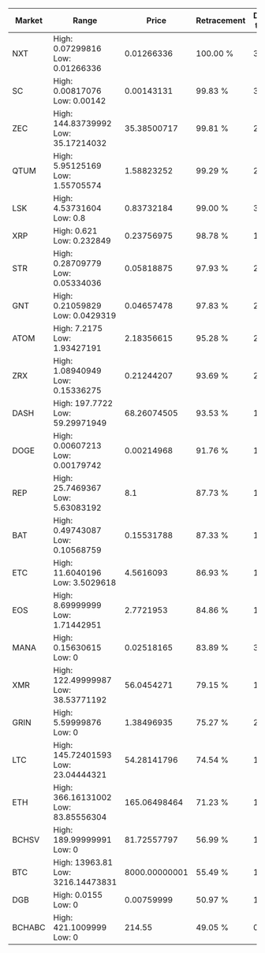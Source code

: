 | Market | Range | Price| Retracement | Doubles to 50% |
| --- | --- | --- | --- | --- |
| NXT | High: 0.07299816<br />Low: 0.01266336 | 0.01266336 | 100.00 % | 3.38 |
| SC | High: 0.00817076<br />Low: 0.00142 | 0.00143131 | 99.83 % | 3.35 |
| ZEC | High: 144.83739992<br />Low: 35.17214032 | 35.38500717 | 99.81 % | 2.54 |
| QTUM | High: 5.95125169<br />Low: 1.55705574 | 1.58823252 | 99.29 % | 2.36 |
| LSK | High: 4.53731604<br />Low: 0.8 | 0.83732184 | 99.00 % | 3.19 |
| XRP | High: 0.621<br />Low: 0.232849 | 0.23756975 | 98.78 % | 1.80 |
| STR | High: 0.28709779<br />Low: 0.05334036 | 0.05818875 | 97.93 % | 2.93 |
| GNT | High: 0.21059829<br />Low: 0.0429319 | 0.04657478 | 97.83 % | 2.72 |
| ATOM | High: 7.2175<br />Low: 1.93427191 | 2.18356615 | 95.28 % | 2.10 |
| ZRX | High: 1.08940949<br />Low: 0.15336275 | 0.21244207 | 93.69 % | 2.92 |
| DASH | High: 197.7722<br />Low: 59.29971949 | 68.26074505 | 93.53 % | 1.88 |
| DOGE | High: 0.00607213<br />Low: 0.00179742 | 0.00214968 | 91.76 % | 1.83 |
| REP | High: 25.7469367<br />Low: 5.63083192 | 8.1 | 87.73 % | 1.94 |
| BAT | High: 0.49743087<br />Low: 0.10568759 | 0.15531788 | 87.33 % | 1.94 |
| ETC | High: 11.6040196<br />Low: 3.5029618 | 4.5616093 | 86.93 % | 1.66 |
| EOS | High: 8.69999999<br />Low: 1.71442951 | 2.7721953 | 84.86 % | 1.88 |
| MANA | High: 0.15630615<br />Low: 0 | 0.02518165 | 83.89 % | 3.10 |
| XMR | High: 122.49999987<br />Low: 38.53771192 | 56.0454271 | 79.15 % | 1.44 |
| GRIN | High: 5.59999876<br />Low: 0 | 1.38496935 | 75.27 % | 2.02 |
| LTC | High: 145.72401593<br />Low: 23.04444321 | 54.28141796 | 74.54 % | 1.55 |
| ETH | High: 366.16131002<br />Low: 83.85556304 | 165.06498464 | 71.23 % | 1.36 |
| BCHSV | High: 189.99999991<br />Low: 0 | 81.72557797 | 56.99 % | 1.16 |
| BTC | High: 13963.81<br />Low: 3216.14473831 | 8000.00000001 | 55.49 % | 1.07 |
| DGB | High: 0.0155<br />Low: 0 | 0.00759999 | 50.97 % | 1.02 |
| BCHABC | High: 421.1009999<br />Low: 0 | 214.55 | 49.05 % | 0.00 |
